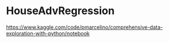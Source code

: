 # HouseAdvRegression
https://www.kaggle.com/code/pmarcelino/comprehensive-data-exploration-with-python/notebook

